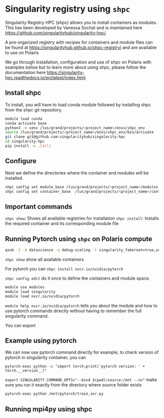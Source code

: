 # Singularity registry using `shpc`

Singularity Registry HPC (shpc) allows you to install containers as modules. This has been developed by Vanessa Sochat and is maintained here https://github.com/singularityhub/singularity-hpc/

A pre-organized registry with recipes for containers and module files can be found at https://singularityhub.github.io/shpc-registry/ and are available to use on Polaris

We go through installation, configuration and use of shpc on Polaris with examples below but to learn more about using shpc, please follow the documentation here https://singularity-hpc.readthedocs.io/en/latest/index.html

## Install shpc

To install, you will have to load conda module followed by installing shpc from the shpc git repository.

```bash
module load conda
conda activate base
python3 -m venv /lus/grand/projects/<project_name>/envs/shpc_env
source /lus/grand/projects/<project_name>/envs/shpc_env/bin/activate
git clone git@github.com:singularityhub/singularity-hpc
cd singularity-hpc
pip install -e .[all]
```

## Configure
Next we define the directories where the container and modules will be installed.

```bash
shpc config set module_base /lus/grand/projects/<project_name>/modules
shpc config set container_base  /lus/grand/projects/<project_name>/containers
```

## Important commands

`shpc show`: Shows all available registries for installation
`shpc install`: Installs the required container and its corresponding module file

## Running Pytorch using `shpc` on Polaris compute


``` bash
qsub -I -A datascience -q debug-scaling -l singularity_fakeroot=true,select=1,walltime=01:00:00
```

`shpc show` show all available containers 

For pytorch you can `shpc install nvcr.io/nvidia/pytorch`

`shpc config edit` do it once to define the containers and module space.

```bash
module use modules
module load singularity
module load nvcr.io/nvidia/pytorch
```

`module help nvcr.io/nvidia/pytorch` tells you about the module and how to use pytorch commands directly without having to remember the full singularity command.

You can export 

## Example using pytorch

We can now use pytorch command directly for example, to check version of pytorch in singularity container, you can

```
pytorch-exec python -c "import torch;print('pytorch version: ' + torch.__version__)"
```

`export SINGULARITY_COMMAND_OPTS="--bind $(pwd)/source:/mnt --nv"` make sure you run it exactly from the directory where source folder exists

```bash
pytorch-exec python /mnt/pytorch/train_xor.py
```

## Running mpi4py using shpc

